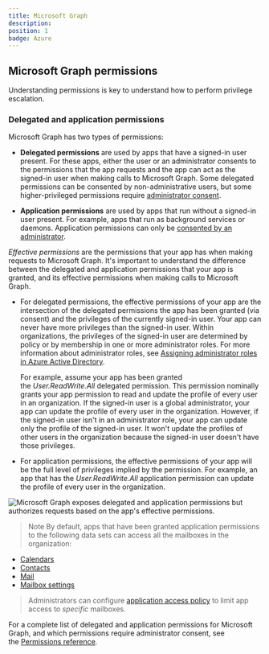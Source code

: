 ```yaml
---
title: Microsoft Graph
description: 
position: 1
badge: Azure
---
```



## Microsoft Graph permissions

Understanding permissions is key to understand how to perform privilege escalation.

### Delegated and application permissions

Microsoft Graph has two types of permissions:

- **Delegated permissions** are used by apps that have a signed-in user present. For these apps, either the user or an administrator consents to the permissions that the app requests and the app can act as the signed-in user when making calls to Microsoft Graph. Some delegated permissions can be consented by non-administrative users, but some higher-privileged permissions require [administrator consent](https://docs.microsoft.com/en-us/azure/active-directory/develop/active-directory-v2-scopes#using-the-admin-consent-endpoint).

- **Application permissions** are used by apps that run without a signed-in user present. For example, apps that run as background services or daemons. Application permissions can only be [consented by an administrator](https://docs.microsoft.com/en-us/azure/active-directory/develop/active-directory-v2-scopes#requesting-consent-for-an-entire-tenant).

*Effective permissions* are the permissions that your app has when making requests to Microsoft Graph. It's important to understand the difference between the delegated and application permissions that your app is granted, and its effective permissions when making calls to Microsoft Graph.

-   For delegated permissions, the effective permissions of your app are the intersection of the delegated permissions the app has been granted (via consent) and the privileges of the currently signed-in user. Your app can never have more privileges than the signed-in user. Within organizations, the privileges of the signed-in user are determined by policy or by membership in one or more administrator roles. For more information about administrator roles, see [Assigning administrator roles in Azure Active Directory](https://docs.microsoft.com/en-us/azure/active-directory/active-directory-assign-admin-roles).

    For example, assume your app has been granted the *User.ReadWrite.All* delegated permission. This permission nominally grants your app permission to read and update the profile of every user in an organization. If the signed-in user is a global administrator, your app can update the profile of every user in the organization. However, if the signed-in user isn't in an administrator role, your app can update only the profile of the signed-in user. It won't update the profiles of other users in the organization because the signed-in user doesn't have those privileges.

-   For application permissions, the effective permissions of your app will be the full level of privileges implied by the permission. For example, an app that has the *User.ReadWrite.All* application permission can update the profile of every user in the organization.

![Microsoft Graph exposes delegated and application permissions but authorizes requests based on the app's effective permissions.](https://docs.microsoft.com/en-us/graph/images/auth-v2/permission-types.png)

> Note By default, apps that have been granted application permissions to the following data sets can access all the mailboxes in the organization:

-   [Calendars](https://docs.microsoft.com/en-us/graph/permissions-reference#calendars-permissions)
-   [Contacts](https://docs.microsoft.com/en-us/graph/permissions-reference#contacts-permissions)
-   [Mail](https://docs.microsoft.com/en-us/graph/permissions-reference#mail-permissions)
-   [Mailbox settings](https://docs.microsoft.com/en-us/graph/permissions-reference#mail-permissions)

> Administrators can configure [application access policy](https://docs.microsoft.com/en-us/graph/auth-limit-mailbox-access) to limit app access to *specific* mailboxes.

For a complete list of delegated and application permissions for Microsoft Graph, and which permissions require administrator consent, see the [Permissions reference](https://docs.microsoft.com/en-us/graph/permissions-reference).
